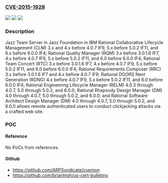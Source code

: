 ### [CVE-2015-1928](https://cve.mitre.org/cgi-bin/cvename.cgi?name=CVE-2015-1928)
![](https://img.shields.io/static/v1?label=Product&message=n%2Fa&color=blue)
![](https://img.shields.io/static/v1?label=Version&message=n%2Fa&color=blue)
![](https://img.shields.io/static/v1?label=Vulnerability&message=n%2Fa&color=brighgreen)

### Description

Jazz Team Server in Jazz Foundation in IBM Rational Collaborative Lifecycle Management (CLM) 3.x and 4.x before 4.0.7 IF9, 5.x before 5.0.2 IF11, and 6.x before 6.0.0 IF4; Rational Quality Manager (RQM) 3.x before 3.0.1.6 IF7, 4.x before 4.0.7 IF9, 5.x before 5.0.2 IF11, and 6.0 before 6.0.0 IF4; Rational Team Concert (RTC) 3.x before 3.0.1.6 IF7, 4.x before 4.0.7 IF9, 5.x before 5.0.2 IF11, and 6.0 before 6.0.0 IF4; Rational Requirements Composer (RRC) 3.x before 3.0.1.6 IF7 and 4.x before 4.0.7 IF9; Rational DOORS Next Generation (RDNG) 4.x before 4.0.7 IF9, 5.x before 5.0.2 IF11, and 6.0 before 6.0.0 IF4; Rational Engineering Lifecycle Manager (RELM) 4.0.3 through 4.0.7, 5.0 through 5.0.2, and 6.0.0; Rational Rhapsody Design Manager (DM) 4.0 through 4.0.7, 5.0 through 5.0.2, and 6.0.0; and Rational Software Architect Design Manager (DM) 4.0 through 4.0.7, 5.0 through 5.0.2, and 6.0.0 allows remote authenticated users to conduct clickjacking attacks via a crafted web site.

### POC

#### Reference
No PoCs from references.

#### Github
- https://github.com/ARPSyndicate/cvemon
- https://github.com/brianhigh/us-cert-bulletins

